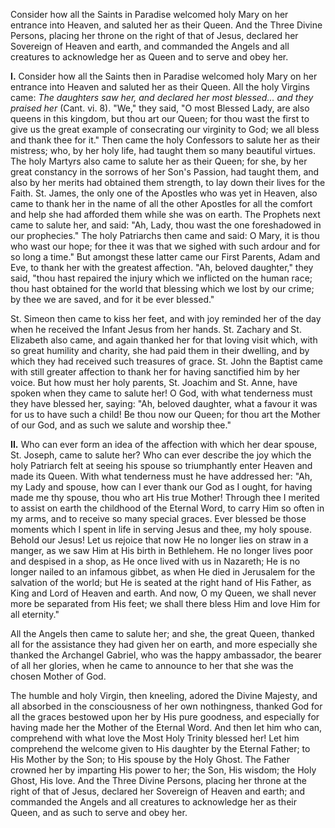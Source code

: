 
Consider how all the Saints in Paradise welcomed holy Mary on her entrance into Heaven, and saluted her as their Queen. And the Three Divine Persons, placing her throne on the right of that of Jesus, declared her Sovereign of Heaven and earth, and commanded the Angels and all creatures to acknowledge her as Queen and to serve and obey her.

**I\.** Consider how all the Saints then in Paradise welcomed holy Mary on her entrance into Heaven and saluted her as their Queen. All the holy Virgins came: *The daughters saw her, and declared her most blessed... and they praised her* (Cant. vi. 8). \"We,\" they said, \"O most Blessed Lady, are also queens in this kingdom, but thou art our Queen; for thou wast the first to give us the great example of consecrating our virginity to God; we all bless and thank thee for it.\" Then came the holy Confessors to salute her as their mistress; who, by her holy life, had taught them so many beautiful virtues. The holy Martyrs also came to salute her as their Queen; for she, by her great constancy in the sorrows of her Son\'s Passion, had taught them, and also by her merits had obtained them strength, to lay down their lives for the Faith. St. James, the only one of the Apostles who was yet in Heaven, also came to thank her in the name of all the other Apostles for all the comfort and help she had afforded them while she was on earth. The Prophets next came to salute her, and said: \"Ah, Lady, thou wast the one foreshadowed in our prophecies.\" The holy Patriarchs then came and said: O Mary, it is thou who wast our hope; for thee it was that we sighed with such ardour and for so long a time.\" But amongst these latter came our First Parents, Adam and Eve, to thank her with the greatest affection. \"Ah, beloved daughter,\" they said, \"thou hast repaired the injury which we inflicted on the human race; thou hast obtained for the world that blessing which we lost by our crime; by thee we are saved, and for it be ever blessed.\"

St. Simeon then came to kiss her feet, and with joy reminded her of the day when he received the Infant Jesus from her hands. St. Zachary and St. Elizabeth also came, and again thanked her for that loving visit which, with so great humility and charity, she had paid them in their dwelling, and by which they had received such treasures of grace. St. John the Baptist came with still greater affection to thank her for having sanctified him by her voice. But how must her holy parents, St. Joachim and St. Anne, have spoken when they came to salute her! O God, with what tenderness must they have blessed her, saying: \"Ah, beloved daughter, what a favour it was for us to have such a child! Be thou now our Queen; for thou art the Mother of our God, and as such we salute and worship thee.\"

**II\.** Who can ever form an idea of the affection with which her dear spouse, St. Joseph, came to salute her? Who can ever describe the joy which the holy Patriarch felt at seeing his spouse so triumphantly enter Heaven and made its Queen. With what tenderness must he have addressed her: \"Ah, my Lady and spouse, how can I ever thank our God as I ought, for having made me thy spouse, thou who art His true Mother! Through thee I merited to assist on earth the childhood of the Eternal Word, to carry Him so often in my arms, and to receive so many special graces. Ever blessed be those moments which I spent in life in serving Jesus and thee, my holy spouse. Behold our Jesus! Let us rejoice that now He no longer lies on straw in a manger, as we saw Him at His birth in Bethlehem. He no longer lives poor and despised in a shop, as He once lived with us in Nazareth; He is no longer nailed to an infamous gibbet, as when He died in Jerusalem for the salvation of the world; but He is seated at the right hand of His Father, as King and Lord of Heaven and earth. And now, O my Queen, we shall never more be separated from His feet; we shall there bless Him and love Him for all eternity.\"

All the Angels then came to salute her; and she, the great Queen, thanked all for the assistance they had given her on earth, and more especially she thanked the Archangel Gabriel, who was the happy ambassador, the bearer of all her glories, when he came to announce to her that she was the chosen Mother of God.

The humble and holy Virgin, then kneeling, adored the Divine Majesty, and all absorbed in the consciousness of her own nothingness, thanked God for all the graces bestowed upon her by His pure goodness, and especially for having made her the Mother of the Eternal Word. And then let him who can, comprehend with what love the Most Holy Trinity blessed her! Let him comprehend the welcome given to His daughter by the Eternal Father; to His Mother by the Son; to His spouse by the Holy Ghost. The Father crowned her by imparting His power to her; the Son, His wisdom; the Holy Ghost, His love. And the Three Divine Persons, placing her throne at the right of that of Jesus, declared her Sovereign of Heaven and earth; and commanded the Angels and all creatures to acknowledge her as their Queen, and as such to serve and obey her.

